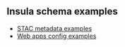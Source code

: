 ## Insula schema examples

- [STAC metadata examples](stac/index.md)
- [Web apps config examples](apps/index.md)
